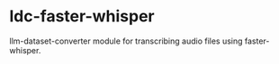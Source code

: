 # ldc-faster-whisper
llm-dataset-converter module for transcribing audio files using faster-whisper. 
